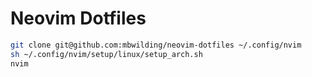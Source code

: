 # Neovim Dotfiles

```sh
git clone git@github.com:mbwilding/neovim-dotfiles ~/.config/nvim
sh ~/.config/nvim/setup/linux/setup_arch.sh
nvim
```
